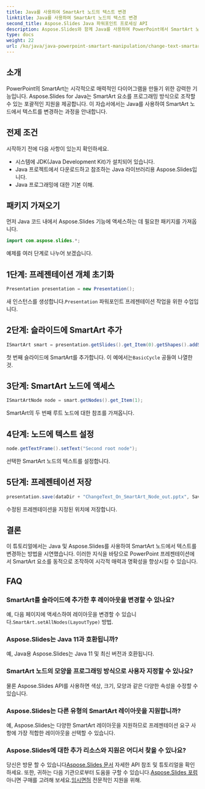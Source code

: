 ```yaml
---
title: Java를 사용하여 SmartArt 노드의 텍스트 변경
linktitle: Java를 사용하여 SmartArt 노드의 텍스트 변경
second_title: Aspose.Slides Java 파워포인트 프로세싱 API
description: Aspose.Slides와 함께 Java를 사용하여 PowerPoint에서 SmartArt 노드 텍스트를 업데이트하여 프레젠테이션 사용자 정의를 향상시키는 방법을 알아보세요.
type: docs
weight: 22
url: /ko/java/java-powerpoint-smartart-manipulation/change-text-smartart-node-java/
---
```

## 소개
PowerPoint의 SmartArt는 시각적으로 매력적인 다이어그램을 만들기 위한 강력한 기능입니다. Aspose.Slides for Java는 SmartArt 요소를 프로그래밍 방식으로 조작할 수 있는 포괄적인 지원을 제공합니다. 이 자습서에서는 Java를 사용하여 SmartArt 노드에서 텍스트를 변경하는 과정을 안내합니다.
## 전제 조건
시작하기 전에 다음 사항이 있는지 확인하세요.
- 시스템에 JDK(Java Development Kit)가 설치되어 있습니다.
- Java 프로젝트에서 다운로드하고 참조하는 Java 라이브러리용 Aspose.Slides입니다.
- Java 프로그래밍에 대한 기본 이해.

## 패키지 가져오기
먼저 Java 코드 내에서 Aspose.Slides 기능에 액세스하는 데 필요한 패키지를 가져옵니다.
```java
import com.aspose.slides.*;
```
예제를 여러 단계로 나누어 보겠습니다.
## 1단계: 프레젠테이션 개체 초기화
```java
Presentation presentation = new Presentation();
```
 새 인스턴스를 생성합니다.`Presentation` 파워포인트 프레젠테이션 작업을 위한 수업입니다.
## 2단계: 슬라이드에 SmartArt 추가
```java
ISmartArt smart = presentation.getSlides().get_Item(0).getShapes().addSmartArt(10, 10, 400, 300, SmartArtLayoutType.BasicCycle);
```
 첫 번째 슬라이드에 SmartArt를 추가합니다. 이 예에서는`BasicCycle` 공들여 나열한 것.
## 3단계: SmartArt 노드에 액세스
```java
ISmartArtNode node = smart.getNodes().get_Item(1);
```
SmartArt의 두 번째 루트 노드에 대한 참조를 가져옵니다.
## 4단계: 노드에 텍스트 설정
```java
node.getTextFrame().setText("Second root node");
```
선택한 SmartArt 노드의 텍스트를 설정합니다.
## 5단계: 프레젠테이션 저장
```java
presentation.save(dataDir + "ChangeText_On_SmartArt_Node_out.pptx", SaveFormat.Pptx);
```
수정된 프레젠테이션을 지정된 위치에 저장합니다.

## 결론
이 튜토리얼에서는 Java 및 Aspose.Slides를 사용하여 SmartArt 노드에서 텍스트를 변경하는 방법을 시연했습니다. 이러한 지식을 바탕으로 PowerPoint 프레젠테이션에서 SmartArt 요소를 동적으로 조작하여 시각적 매력과 명확성을 향상시킬 수 있습니다.
## FAQ
### SmartArt를 슬라이드에 추가한 후 레이아웃을 변경할 수 있나요?
 예, 다음 페이지에 액세스하여 레이아웃을 변경할 수 있습니다.`SmartArt.setAllNodes(LayoutType)` 방법.
### Aspose.Slides는 Java 11과 호환됩니까?
예, Java용 Aspose.Slides는 Java 11 및 최신 버전과 호환됩니다.
### SmartArt 노드의 모양을 프로그래밍 방식으로 사용자 지정할 수 있나요?
물론 Aspose.Slides API를 사용하면 색상, 크기, 모양과 같은 다양한 속성을 수정할 수 있습니다.
### Aspose.Slides는 다른 유형의 SmartArt 레이아웃을 지원합니까?
예, Aspose.Slides는 다양한 SmartArt 레이아웃을 지원하므로 프레젠테이션 요구 사항에 가장 적합한 레이아웃을 선택할 수 있습니다.
### Aspose.Slides에 대한 추가 리소스와 지원은 어디서 찾을 수 있나요?
 당신은 방문 할 수 있습니다[Aspose.Slides 문서](https://reference.aspose.com/slides/java/) 자세한 API 참조 및 튜토리얼을 확인하세요. 또한, 귀하는 다음 기관으로부터 도움을 구할 수 있습니다.[Aspose.Slides 포럼](https://forum.aspose.com/c/slides/11) 아니면 구매를 고려해 보세요.[임시면허](https://purchase.aspose.com/temporary-license/) 전문적인 지원을 위해.